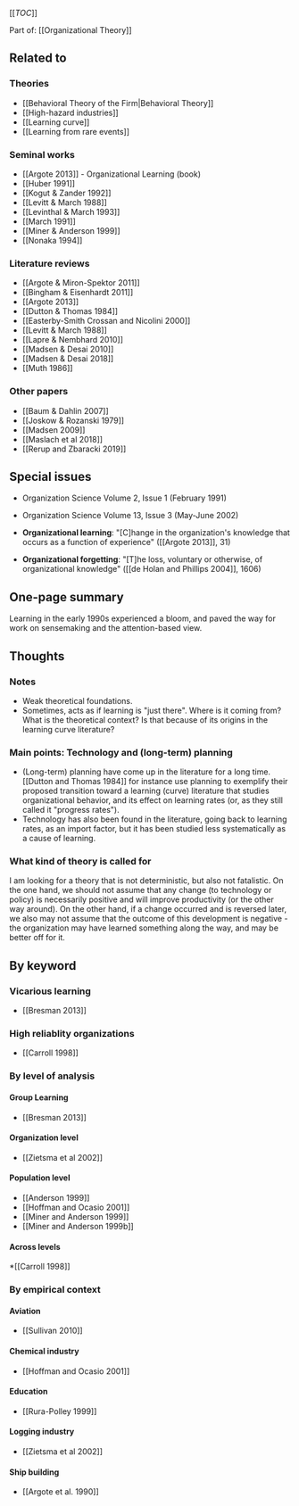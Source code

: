 [[_TOC_]]

Part of: [[Organizational Theory]]

## Related to

### Theories
* [[Behavioral Theory of the Firm|Behavioral Theory]]
* [[High-hazard industries]]
* [[Learning curve]]
* [[Learning from rare events]]

### Seminal works
* [[Argote 2013]] - Organizational Learning (book)
* [[Huber 1991]]
* [[Kogut & Zander 1992]]
* [[Levitt & March 1988]]
* [[Levinthal & March 1993]]
* [[March 1991]]
* [[Miner & Anderson 1999]]
* [[Nonaka 1994]]

### Literature reviews
* [[Argote & Miron-Spektor 2011]]
* [[Bingham & Eisenhardt 2011]]
* [[Argote 2013]]
* [[Dutton & Thomas 1984]]
* [[Easterby-Smith Crossan and Nicolini 2000]]
* [[Levitt & March 1988]]
* [[Lapre & Nembhard 2010]]
* [[Madsen & Desai 2010]]
* [[Madsen & Desai 2018]]
* [[Muth 1986]]

### Other papers
* [[Baum & Dahlin 2007]]
* [[Joskow & Rozanski 1979]]
* [[Madsen 2009]]
* [[Maslach et al 2018]]
* [[Rerup and Zbaracki 2019]]

## Special issues
* Organization Science Volume 2, Issue 1 (February 1991)
* Organization Science Volume 13, Issue 3 (May-June 2002)

* **Organizational learning**: "[C]hange in the organization's knowledge that occurs as a function of experience" ([[Argote 2013]], 31)
* **Organizational forgetting**: "[T]he loss, voluntary or otherwise, of organizational knowledge" ([[de Holan and Phillips 2004]], 1606)

## One-page summary
Learning in the early 1990s experienced a bloom, and paved the way for work on sensemaking and the attention-based view.

## Thoughts

### Notes
* Weak theoretical foundations.
* Sometimes, acts as if learning is "just there". Where is it coming from? What is the theoretical context? Is that because of its origins in the learning curve literature?

### Main points: Technology and (long-term) planning
* (Long-term) planning have come up in the literature for a long time. [[Dutton and Thomas 1984]] for instance use planning to exemplify their proposed transition toward a learning (curve) literature that studies organizational behavior, and its effect on learning rates (or, as they still called it "progress rates").
* Technology has also been found in the literature, going back to learning rates, as an import factor, but it has been studied less systematically as a cause of learning.

### What kind of theory is called for
I am looking for a theory that is not deterministic, but also not fatalistic. On the one hand, we should not assume that any change (to technology or policy) is necessarily positive and will improve productivity (or the other way around). On the other hand, if a change occurred and is reversed later, we also may not assume that the outcome of this development is negative - the organization may have learned something along the way, and may be better off for it.

## By keyword

### Vicarious learning
* [[Bresman 2013]]

### High reliablity organizations
* [[Carroll 1998]]

### By level of analysis

#### Group Learning
* [[Bresman 2013]]

#### Organization level
* [[Zietsma et al 2002]]

#### Population level
* [[Anderson 1999]]
* [[Hoffman and Ocasio 2001]]
* [[Miner and Anderson 1999]]
* [[Miner and Anderson 1999b]]

#### Across levels
*[[Carroll 1998]]

### By empirical context

#### Aviation
* [[Sullivan 2010]]

#### Chemical industry
* [[Hoffman and Ocasio 2001]]

#### Education
* [[Rura-Polley 1999]]

#### Logging industry
* [[Zietsma et al 2002]]

#### Ship building
* [[Argote et al. 1990]]